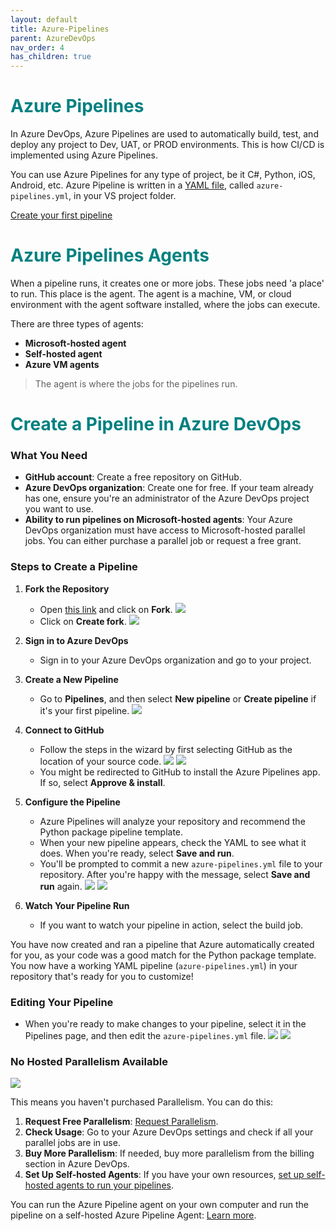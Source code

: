```yaml
---
layout: default
title: Azure-Pipelines
parent: AzureDevOps
nav_order: 4
has_children: true
---
```


# <span style="color: Teal">Azure Pipelines</span>

In Azure DevOps, Azure Pipelines are used to automatically build, test, and deploy any project to Dev, UAT, or PROD environments. This is how CI/CD is implemented using Azure Pipelines.

You can use Azure Pipelines for any type of project, be it C#, Python, iOS, Android, etc. Azure Pipeline is written in a [YAML file](https://learn.microsoft.com/en-us/azure/devops/pipelines/get-started/pipelines-get-started?view=azure-devops), called `azure-pipelines.yml`, in your VS project folder.

[Create your first pipeline](https://learn.microsoft.com/en-us/azure/devops/pipelines/create-first-pipeline?view=azure-devops&tabs=java%2Cbrowser)

# <span style="color: Teal">Azure Pipelines Agents</span>

When a pipeline runs, it creates one or more jobs. These jobs need 'a place' to run. This place is the agent. The agent is a machine, VM, or cloud environment with the agent software installed, where the jobs can execute.

There are three types of agents:

- **Microsoft-hosted agent**
- **Self-hosted agent**
- **Azure VM agents**

> The agent is where the jobs for the pipelines run.

# <span style="color: Teal">Create a Pipeline in Azure DevOps</span>

### What You Need

- **GitHub account**: Create a free repository on GitHub.
- **Azure DevOps organization**: Create one for free. If your team already has one, ensure you're an administrator of the Azure DevOps project you want to use.
- **Ability to run pipelines on Microsoft-hosted agents**: Your Azure DevOps organization must have access to Microsoft-hosted parallel jobs. You can either purchase a parallel job or request a free grant.

### Steps to Create a Pipeline

1. **Fork the Repository**
   - Open [this link](https://github.com/Microsoft/python-sample-vscode-flask-tutorial) and click on **Fork**.
   ![](images/custom-image-2024-08-05-15-40-03.png)
   - Click on **Create fork**.
   ![](images/custom-image-2024-08-05-15-40-49.png)

2. **Sign in to Azure DevOps**
   - Sign in to your Azure DevOps organization and go to your project.

3. **Create a New Pipeline**
   - Go to **Pipelines**, and then select **New pipeline** or **Create pipeline** if it's your first pipeline.
   ![](images/custom-image-2024-08-05-15-45-28.png)

4. **Connect to GitHub**
   - Follow the steps in the wizard by first selecting GitHub as the location of your source code.
   ![](images/custom-image-2024-08-05-15-48-21.png)
   ![](images/custom-image-2024-08-05-15-49-08.png)
   - You might be redirected to GitHub to install the Azure Pipelines app. If so, select **Approve & install**.

5. **Configure the Pipeline**
   - Azure Pipelines will analyze your repository and recommend the Python package pipeline template.
   - When your new pipeline appears, check the YAML to see what it does. When you're ready, select **Save and run**.
   - You'll be prompted to commit a new `azure-pipelines.yml` file to your repository. After you're happy with the message, select **Save and run** again.
   ![](images/custom-image-2024-08-05-15-52-55.png)
   ![](images/custom-image-2024-08-05-15-55-15.png)

6. **Watch Your Pipeline Run**
   - If you want to watch your pipeline in action, select the build job.

You have now created and ran a pipeline that Azure automatically created for you, as your code was a good match for the Python package template. You now have a working YAML pipeline (`azure-pipelines.yml`) in your repository that's ready for you to customize!

### Editing Your Pipeline

- When you're ready to make changes to your pipeline, select it in the Pipelines page, and then edit the `azure-pipelines.yml` file.
  ![](images/custom-image-2024-08-05-16-02-38.png)
  ![](images/custom-image-2024-08-05-16-03-31.png)

### No Hosted Parallelism Available

![](images/custom-image-2024-08-05-16-07-36.png)

This means you haven't purchased Parallelism. You can do this:

1. **Request Free Parallelism**: [Request Parallelism](https://aka.ms/azpipelines-parallelism-request).
2. **Check Usage**: Go to your Azure DevOps settings and check if all your parallel jobs are in use.
3. **Buy More Parallelism**: If needed, buy more parallelism from the billing section in Azure DevOps.
4. **Set Up Self-hosted Agents**: If you have your own resources, [set up self-hosted agents to run your pipelines](https://docs.microsoft.com/en-us/azure/devops/pipelines/agents/v2-linux?view=azure-devops).

You can run the Azure Pipeline agent on your own computer and run the pipeline on a self-hosted Azure Pipeline Agent: [Learn more](https://learn.microsoft.com/en-us/azure/devops/pipelines/agents/agents?view=azure-devops&tabs=browser).